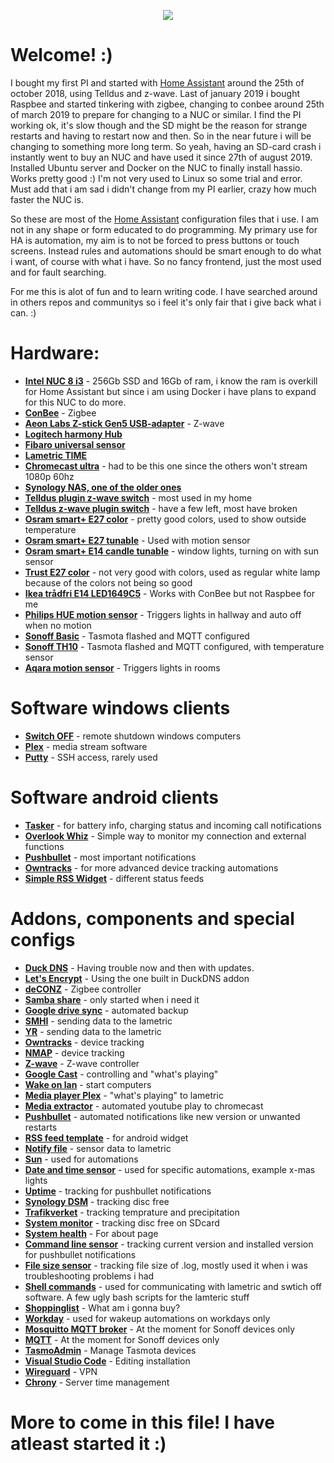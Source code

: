 <p align="center">
  <img src="https://github.com/home-assistant/home-assistant-assets/blob/master/loading-screen.gif">
</p>

# Welcome! :)
I bought my first PI and started with [Home Assistant](https://home-assistant.io/) around the 25th of october 2018, using Telldus and z-wave. Last of january 2019 i bought Raspbee and started tinkering with zigbee, changing to conbee around 25th of march 2019 to prepare for changing to a NUC or similar. I find the PI working ok, it's slow though and the SD might be the reason for strange restarts and having to restart now and then. So in the near future i will be changing to something more long term.
So yeah, having an SD-card crash i instantly went to buy an NUC and have used it since 27th of august 2019. Installed Ubuntu server and Docker on the NUC to finally install hassio. Works pretty good :) I'm not very used to Linux so some trial and error.
Must add that i am sad i didn't change from my PI earlier, crazy how much faster the NUC is.

So these are most of the [Home Assistant](https://home-assistant.io/) configuration files that i use. I am not in any shape or form educated to do programming. My primary use for HA is automation, my aim is to not be forced to press buttons or touch screens. Instead rules and automations should be smart enough to do what i want, of course with what i have. So no fancy frontend, just the most used and for fault searching.

For me this is alot of fun and to learn writing code.
I have searched around in others repos and communitys so i feel it's only fair that i give back what i can. :)


# Hardware:
* __[Intel NUC 8 i3](https://www.intel.com/content/www/us/en/products/boards-kits/nuc.html)__  - 256Gb SSD and 16Gb of ram, i know the ram is overkill for Home Assistant but since i am using Docker i have plans to expand for this NUC to do more.
* __[ConBee](https://phoscon.de/en/conbee)__ - Zigbee
* __[Aeon Labs Z-stick Gen5 USB-adapter](https://aeotec.com/z-wave-usb-stick)__ - Z-wave
* __[Logitech harmony Hub](https://www.logitech.com/en-gb/product/harmony-hub)__
* __[Fibaro universal sensor](https://www.fibaro.com/en/products/universal-binary-sensor/)__
* __[Lametric TIME](https://lametric.com/en-US/time/overview)__
* __[Chromecast ultra](https://store.google.com/product/chromecast_ultra)__ - had to be this one since the others won't stream 1080p 60hz
* __[Synology NAS, one of the older ones](https://www.synology.com/)__
* __[Telldus plugin z-wave switch](https://telldus.com/produkt/remote-controlled-outlet-telldus-z-wave/)__ - most used in my home
* __[Telldus z-wave plugin switch](https://telldus.com/produkt/plugin-receiver-mini-z-wave/)__ - have a few left, most have broken
* __[Osram smart+ E27 color](https://smartplus.ledvance.com/products/indoor-lighting/index.jsp)__ - pretty good colors, used to show outside temperature
* __[Osram smart+ E27 tunable](https://smartplus.ledvance.com/products/indoor-lighting/index.jsp)__ - Used with motion sensor
* __[Osram smart+ E14 candle tunable](https://smartplus.ledvance.com/products/indoor-lighting/index.jsp)__ - window lights, turning on with sun sensor
* __[Trust E27 color](https://www.trust.com/en/product/71145-zigbee-rgb-tunable-led-bulb-zled-rgb9)__ - not very good with colors, used as regular white lamp because of the colors not being so good
* __[Ikea trådfri E14 LED1649C5](https://www.ikea.com/gb/en/products/lighting/smart-lighting/tr%C3%A5dfri-led-bulb-e14-400-lumen-wireless-dimmable-warm-white-chandelier-opal-white-art-60365271/)__ - Works with ConBee but not Raspbee for me
* __[Philips HUE motion sensor](https://www2.meethue.com/en-us/p/hue-motion-sensor/046677473389)__ - Triggers lights in hallway and auto off when no motion
* __[Sonoff Basic](https://sonoff.itead.cc/en/)__ - Tasmota flashed and MQTT configured
* __[Sonoff TH10](https://sonoff.itead.cc/en/)__ - Tasmota flashed and MQTT configured, with temperature sensor
* __[Aqara motion sensor](https://www.aqara.com/en/human_motion_sensor.html)__ - Triggers lights in rooms

# Software windows clients
* __[Switch OFF](http://www.airytec.com/en/)__ - remote shutdown windows computers
* __[Plex](https://www.plex.tv/)__ - media stream software
* __[Putty](https://www.putty.org/)__ - SSH access, rarely used

# Software android clients
* __[Tasker](https://tasker.joaoapps.com/)__ - for battery info, charging status and incoming call notifications
* __[Overlook Whiz](https://apkpure.com/overlook-whiz/com.overlook.android.whiz)__ - Simple way to monitor my connection and external functions
* __[Pushbullet](https://www.pushbullet.com/)__ - most important notifications
* __[Owntracks](https://owntracks.org/)__ - for more advanced device tracking automations
* __[Simple RSS Widget](https://play.google.com/store/apps/details?id=de.j4velin.rssWidget&hl=en)__ - different status feeds

# Addons, components and special configs
* __[Duck DNS](https://www.home-assistant.io/addons/duckdns/)__ - Having trouble now and then with updates.
* __[Let's Encrypt](https://www.home-assistant.io/addons/duckdns/)__ - Using the one built in DuckDNS addon
* __[deCONZ](https://www.home-assistant.io/addons/deconz)__ - Zigbee controller
* __[Samba share](https://www.home-assistant.io/addons/samba/)__ - only started when i need it
* __[Google drive sync](https://github.com/sabeechen/hassio-google-drive-backup)__ - automated backup
* __[SMHI](https://www.home-assistant.io/components/smhi/)__ - sending data to the lametric
* __[YR](https://www.home-assistant.io/components/sensor.yr/)__ - sending data to the lametric
* __[Owntracks](https://www.home-assistant.io/components/owntracks/)__ - device tracking
* __[NMAP](https://www.home-assistant.io/components/device_tracker.nmap_tracker/)__ - device tracking
* __[Z-wave](https://www.home-assistant.io/components/zwave/)__ - Z-wave controller
* __[Google Cast](https://www.home-assistant.io/components/cast/)__ - controlling and "what's playing"
* __[Wake on lan](https://www.home-assistant.io/components/wake_on_lan/)__ - start computers
* __[Media player Plex](https://www.home-assistant.io/components/media_player.plex/)__ - "what's playing" to lametric
* __[Media extractor](https://www.home-assistant.io/components/media_extractor/)__ - automated youtube play to chromecast
* __[Pushbullet](https://www.home-assistant.io/components/notify.pushbullet/)__ - automated notifications like new version or unwanted restarts
* __[RSS feed template](https://www.home-assistant.io/components/rss_feed_template/)__ - for android widget
* __[Notify file](https://www.home-assistant.io/components/notify.file/)__ - sensor data to lametric
* __[Sun](https://www.home-assistant.io/components/sun/)__ - used for automations
* __[Date and time sensor](https://www.home-assistant.io/components/sensor.time_date/)__ - used for specific automations, example x-mas lights
* __[Uptime](https://www.home-assistant.io/components/sensor.uptime/)__ - tracking for pushbullet notifications
* __[Synology DSM](https://www.home-assistant.io/components/sensor.synologydsm/)__ - tracking disc free
* __[Trafikverket](https://www.home-assistant.io/components/sensor.trafikverket_weatherstation/)__ - tracking temprature and precipitation
* __[System monitor](https://www.home-assistant.io/components/sensor.systemmonitor/)__ - tracking disc free on SDcard
* __[System health](https://www.home-assistant.io/components/system_health/)__ - For about page
* __[Command line sensor](https://www.home-assistant.io/components/sensor.command_line/)__ - tracking current version and installed version for pushbullet notifications
* __[File size sensor](https://www.home-assistant.io/components/sensor.filesize/)__ - tracking file size of .log, mostly used it when i was troubleshooting problems i had
* __[Shell commands](https://www.home-assistant.io/components/shell_command/)__ - used for communicating with lametric and swtich off software. A few ugly bash scripts for the lamteric stuff
* __[Shoppinglist](https://www.home-assistant.io/components/shopping_list/)__ - What am i gonna buy?
* __[Workday](https://www.home-assistant.io/components/workday/)__ - used for wakeup automations on workdays only
* __[Mosquitto MQTT broker](https://www.home-assistant.io/addons/mosquitto/)__ - At the moment for Sonoff devices only
* __[MQTT](https://www.home-assistant.io/components/mqtt/)__ - At the moment for Sonoff devices only
* __[TasmoAdmin](https://github.com/hassio-addons/addon-tasmoadmin)__ - Manage Tasmota devices
* __[Visual Studio Code](https://github.com/hassio-addons/addon-vscode)__ - Editing installation
* __[Wireguard](https://github.com/hassio-addons/addon-wireguard)__ - VPN
* __[Chrony](https://github.com/hassio-addons/addon-chrony)__ - Server time management




# More to come in this file! I have atleast started it :)

